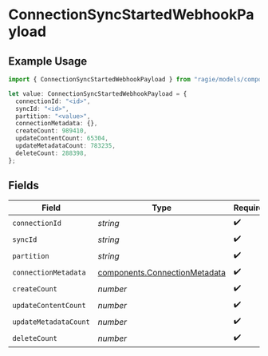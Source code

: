 # ConnectionSyncStartedWebhookPayload

## Example Usage

```typescript
import { ConnectionSyncStartedWebhookPayload } from "ragie/models/components";

let value: ConnectionSyncStartedWebhookPayload = {
  connectionId: "<id>",
  syncId: "<id>",
  partition: "<value>",
  connectionMetadata: {},
  createCount: 989410,
  updateContentCount: 65304,
  updateMetadataCount: 783235,
  deleteCount: 288398,
};
```

## Fields

| Field                                                                          | Type                                                                           | Required                                                                       | Description                                                                    |
| ------------------------------------------------------------------------------ | ------------------------------------------------------------------------------ | ------------------------------------------------------------------------------ | ------------------------------------------------------------------------------ |
| `connectionId`                                                                 | *string*                                                                       | :heavy_check_mark:                                                             | N/A                                                                            |
| `syncId`                                                                       | *string*                                                                       | :heavy_check_mark:                                                             | N/A                                                                            |
| `partition`                                                                    | *string*                                                                       | :heavy_check_mark:                                                             | N/A                                                                            |
| `connectionMetadata`                                                           | [components.ConnectionMetadata](../../models/components/connectionmetadata.md) | :heavy_check_mark:                                                             | N/A                                                                            |
| `createCount`                                                                  | *number*                                                                       | :heavy_check_mark:                                                             | N/A                                                                            |
| `updateContentCount`                                                           | *number*                                                                       | :heavy_check_mark:                                                             | N/A                                                                            |
| `updateMetadataCount`                                                          | *number*                                                                       | :heavy_check_mark:                                                             | N/A                                                                            |
| `deleteCount`                                                                  | *number*                                                                       | :heavy_check_mark:                                                             | N/A                                                                            |